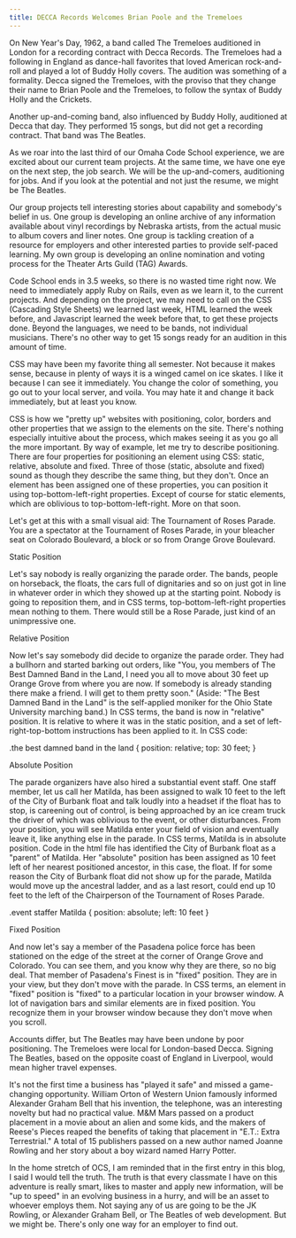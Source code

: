 ```yaml
---
title: DECCA Records Welcomes Brian Poole and the Tremeloes
---
```


On New Year's Day, 1962, a band called The Tremeloes auditioned in London for a recording contract with Decca Records. The Tremeloes had a following in England as dance-hall favorites that loved American rock-and-roll and played a lot of Buddy Holly covers. The audition was something of a formality. Decca signed the Tremeloes, with the proviso that they change their name to Brian Poole and the Tremeloes, to follow the syntax of Buddy Holly and the Crickets. 

Another up-and-coming band, also influenced by Buddy Holly, auditioned at Decca that day. They performed 15 songs, but did not get a recording contract. That band was The Beatles. 

As we roar into the last third of our Omaha Code School experience, we are excited about our current team projects. At the same time, we have one eye on the next step, the job search. We will be the up-and-comers, auditioning for jobs. And if you look at the potential and not just the resume, we might be The Beatles.

Our group projects tell interesting stories about capability and somebody's belief in us. One group is developing an online archive of any information available about vinyl recordings by Nebraska artists, from the actual music to album covers and liner notes.  One group is tackling creation of a resource for employers and other interested parties to provide self-paced learning. My own group is developing an online nomination and voting process for the Theater Arts Guild (TAG) Awards. 

Code School ends in 3.5 weeks, so there is no wasted time right now. We need to immediately apply Ruby on Rails, even as we learn it, to the current projects. And depending on the project, we may need to call on the CSS (Cascading Style Sheets) we learned last week, HTML learned the week before, and Javascript learned the week before that, to get these projects done. Beyond the languages, we need to be bands, not individual musicians. There's no other way to get 15 songs ready for an audition in this amount of time. 

CSS may have been my favorite thing all semester. Not because it makes sense, because in plenty of ways it is a winged camel on ice skates. I like it because I can see it immediately. You change the color of something, you go out to your local server, and voila. You may hate it and change it back immediately, but at least you know. 

CSS is how we "pretty up" websites with positioning, color, borders and other properties that we assign to the elements on the site. There's nothing especially intuitive about the process, which makes seeing it as you go all the more important. By way of example, let me try to describe positioning. There are four properties for positioning an element using CSS: static, relative, absolute and fixed. Three of those (static, absolute and fixed) sound as though they describe the same thing, but they don't. Once an element has been assigned one of these properties, you can position it using top-bottom-left-right properties. Except of course for static elements, which are oblivious to top-bottom-left-right. More on that soon.

Let's get at this with a small visual aid: The Tournament of Roses Parade. You are a spectator at the Tournament of Roses Parade, in your bleacher seat on Colorado Boulevard, a block or so from Orange Grove Boulevard. 

Static Position

Let's say nobody is really organizing the parade order. The bands, people on horseback, the floats, the cars full of dignitaries and so on just got in line in whatever order in which they showed up at the starting point. Nobody is going to reposition them, and in CSS terms, top-bottom-left-right properties mean nothing to them. There would still be a Rose Parade, just kind of an unimpressive one.

Relative Position

Now let's say somebody did decide to organize the parade order. They had a bullhorn and started barking out orders, like "You, you members of The Best Damned Band in the Land, I need you all to move about 30 feet up Orange Grove from where you are now. If somebody is already standing there make a friend. I will get to them pretty soon." (Aside: "The Best Damned Band in the Land" is the self-applied moniker for the Ohio State University marching band.) In CSS terms, the band is now in "relative" position. It is relative to where it was in the static position, and a set of left-right-top-bottom instructions has been applied to it. In CSS code:

.the best damned band in the land {
  position: relative;
  top: 30 feet;
}

Absolute Position

The parade organizers have also hired a substantial event staff. One staff member, let us call her Matilda, has been assigned to walk 10 feet to the left of the City of Burbank float and talk loudly into a headset if the float has to stop, is careening out of control, is being approached by an ice cream truck the driver of which was oblivious to the event, or other disturbances. From your position, you will see Matilda enter your field of vision and eventually leave it, like anything else in the parade. In CSS terms, Matilda is in absolute position. Code in the html file has identified the City of Burbank float as a "parent" of Matilda. Her "absolute" position has been assigned as 10 feet left of her nearest positioned ancestor, in this case, the float. If for some reason the City of Burbank float did not show up for the parade, Matilda would move up the ancestral ladder, and as a last resort, could end up 10 feet to the left of the Chairperson of the Tournament of Roses Parade.

.event staffer Matilda {
  position: absolute;
  left: 10 feet
} 

Fixed Position

And now let's say a member of the Pasadena police force has been stationed on the edge of the street at the corner of Orange Grove and Colorado. You can see them, and you know why they are there, so no big deal. That member of Pasadena's Finest is in "fixed" position. They are in your view, but they don't move with the parade. In CSS terms, an element in "fixed" position is "fixed" to a particular location in your browser window. A lot of navigation bars and similar elements are in fixed position. You recognize them in your browser window because they don't move when you scroll.

Accounts differ, but The Beatles may have been undone by poor positioning. The Tremeloes were local for London-based Decca. Signing The Beatles, based on the opposite coast of England in Liverpool, would mean higher travel expenses.  

It's not the first time a business has "played it safe" and missed a game-changing opportunity. William Orton of Western Union famously informed Alexander Graham Bell that his invention, the telephone, was an interesting novelty but had no practical value. M&M Mars passed on a product placement in a movie about an alien and some kids, and the makers of Reese's Pieces reaped the benefits of taking that placement in "E.T.: Extra Terrestrial." A total of 15 publishers passed on a new author named Joanne Rowling and her story about a boy wizard named Harry Potter. 

In the home stretch of OCS, I am reminded that in the first entry in this blog, I said I would tell the truth. The truth is that every classmate I have on this adventure is really smart, likes to master and apply new information, will be "up to speed" in an evolving business in a hurry, and will be an asset to whoever employs them. Not saying any of us are going to be the JK Rowling, or Alexander Graham Bell, or The Beatles of web development. But we might be. There's only one way for an employer to find out. 

 






